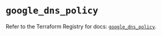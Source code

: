# `google_dns_policy`

Refer to the Terraform Registry for docs: [`google_dns_policy`](https://registry.terraform.io/providers/hashicorp/google-beta/6.28.0/docs/resources/google_dns_policy).
